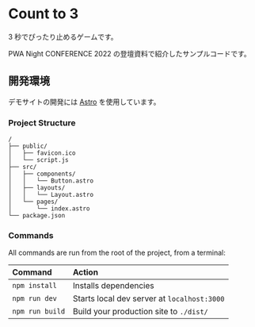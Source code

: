 # Count to 3

3 秒でぴったり止めるゲームです。

PWA Night CONFERENCE 2022 の登壇資料で紹介したサンプルコードです。

## 開発環境

デモサイトの開発には [Astro](https://astro.build) を使用しています。

### Project Structure

```
/
├── public/
│   ├── favicon.ico
│   └── script.js
├── src/
│   ├── components/
│   │   └── Button.astro
│   ├── layouts/
│   │   └── Layout.astro
│   └── pages/
│       └── index.astro
└── package.json
```

### Commands

All commands are run from the root of the project, from a terminal:

| Command         | Action                                      |
| :-------------- | :------------------------------------------ |
| `npm install`   | Installs dependencies                       |
| `npm run dev`   | Starts local dev server at `localhost:3000` |
| `npm run build` | Build your production site to `./dist/`     |
